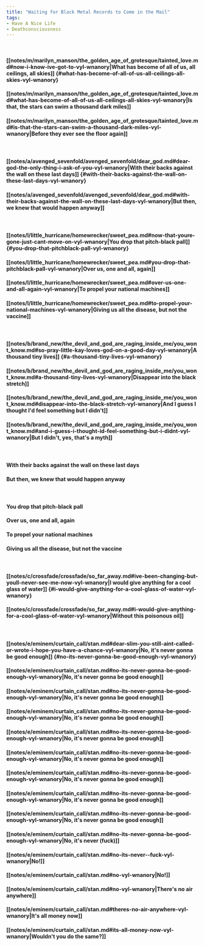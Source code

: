 ```yaml
---
title: "Waiting for Black Metal Records to Come in the Mail"
tags:
- Have A Nice Life
- Deathconsciousness
---
```

&nbsp;
#### [[notes/m/marilyn_manson/the_golden_age_of_grotesque/tainted_love.md#now-i-know-ive-got-to-vyl-wnanory|What has become of all of us, all ceilings, all skies]] {#what-has-become-of-all-of-us-all-ceilings-all-skies-vyl-wnanory}
#### [[notes/m/marilyn_manson/the_golden_age_of_grotesque/tainted_love.md#what-has-become-of-all-of-us-all-ceilings-all-skies-vyl-wnanory|Is that, the stars can swim a thousand dark miles]]
#### [[notes/m/marilyn_manson/the_golden_age_of_grotesque/tainted_love.md#is-that-the-stars-can-swim-a-thousand-dark-miles-vyl-wnanory|Before they ever see the floor again]]
&nbsp;
#### [[notes/a/avenged_sevenfold/avenged_sevenfold/dear_god.md#dear-god-the-only-thing-i-ask-of-you-vyl-wnanory|With their backs against the wall on these last days]] {#with-their-backs-against-the-wall-on-these-last-days-vyl-wnanory}
#### [[notes/a/avenged_sevenfold/avenged_sevenfold/dear_god.md#with-their-backs-against-the-wall-on-these-last-days-vyl-wnanory|But then, we knew that would happen anyway]]
&nbsp;
#### [[notes/l/little_hurricane/homewrecker/sweet_pea.md#now-that-youre-gone-just-cant-move-on-vyl-wnanory|You drop that pitch-black pall]] {#you-drop-that-pitchblack-pall-vyl-wnanory}
#### [[notes/l/little_hurricane/homewrecker/sweet_pea.md#you-drop-that-pitchblack-pall-vyl-wnanory|Over us, one and all, again]]
#### [[notes/l/little_hurricane/homewrecker/sweet_pea.md#over-us-one-and-all-again-vyl-wnanory|To propel your national machines]]
#### [[notes/l/little_hurricane/homewrecker/sweet_pea.md#to-propel-your-national-machines-vyl-wnanory|Giving us all the disease, but not the vaccine]]
&nbsp;
#### [[notes/b/brand_new/the_devil_and_god_are_raging_inside_me/you_wont_know.md#so-pray-little-kay-loves-god-on-a-good-day-vyl-wnanory|A thousand tiny lives]] {#a-thousand-tiny-lives-vyl-wnanory}
#### [[notes/b/brand_new/the_devil_and_god_are_raging_inside_me/you_wont_know.md#a-thousand-tiny-lives-vyl-wnanory|Disappear into the black stretch]]
#### [[notes/b/brand_new/the_devil_and_god_are_raging_inside_me/you_wont_know.md#disappear-into-the-black-stretch-vyl-wnanory|And I guess I thought I'd feel something but I didn't]]
#### [[notes/b/brand_new/the_devil_and_god_are_raging_inside_me/you_wont_know.md#and-i-guess-i-thought-id-feel-something-but-i-didnt-vyl-wnanory|But I didn't, yes, that's a myth]]
&nbsp;
#### With their backs against the wall on these last days
#### But then, we knew that would happen anyway
&nbsp;
#### You drop that pitch-black pall
#### Over us, one and all, again
#### To propel your national machines
#### Giving us all the disease, but not the vaccine
&nbsp;
#### [[notes/c/crossfade/crossfade/so_far_away.md#ive-been-changing-but-youll-never-see-me-now-vyl-wnanory|I would give anything for a cool glass of water]] {#i-would-give-anything-for-a-cool-glass-of-water-vyl-wnanory}
#### [[notes/c/crossfade/crossfade/so_far_away.md#i-would-give-anything-for-a-cool-glass-of-water-vyl-wnanory|Without this poisonous oil]]
&nbsp;
#### [[notes/e/eminem/curtain_call/stan.md#dear-slim-you-still-aint-called-or-wrote-i-hope-you-have-a-chance-vyl-wnanory|No, it's never gonna be good enough]] {#no-its-never-gonna-be-good-enough-vyl-wnanory}
#### [[notes/e/eminem/curtain_call/stan.md#no-its-never-gonna-be-good-enough-vyl-wnanory|No, it's never gonna be good enough]]
#### [[notes/e/eminem/curtain_call/stan.md#no-its-never-gonna-be-good-enough-vyl-wnanory|No, it's never gonna be good enough]]
#### [[notes/e/eminem/curtain_call/stan.md#no-its-never-gonna-be-good-enough-vyl-wnanory|No, it's never gonna be good enough]]
#### [[notes/e/eminem/curtain_call/stan.md#no-its-never-gonna-be-good-enough-vyl-wnanory|No, it's never gonna be good enough]]
#### [[notes/e/eminem/curtain_call/stan.md#no-its-never-gonna-be-good-enough-vyl-wnanory|No, it's never gonna be good enough]]
#### [[notes/e/eminem/curtain_call/stan.md#no-its-never-gonna-be-good-enough-vyl-wnanory|No, it's never gonna be good enough]]
#### [[notes/e/eminem/curtain_call/stan.md#no-its-never-gonna-be-good-enough-vyl-wnanory|No, it's never gonna be good enough]]
#### [[notes/e/eminem/curtain_call/stan.md#no-its-never-gonna-be-good-enough-vyl-wnanory|No, it's never gonna be good enough]]
#### [[notes/e/eminem/curtain_call/stan.md#no-its-never-gonna-be-good-enough-vyl-wnanory|No, it's never  (fuck)]]
#### [[notes/e/eminem/curtain_call/stan.md#no-its-never--fuck-vyl-wnanory|No!]]
#### [[notes/e/eminem/curtain_call/stan.md#no-vyl-wnanory|No!]]
#### [[notes/e/eminem/curtain_call/stan.md#no-vyl-wnanory|There's no air anywhere]]
#### [[notes/e/eminem/curtain_call/stan.md#theres-no-air-anywhere-vyl-wnanory|It's all money now]]
#### [[notes/e/eminem/curtain_call/stan.md#its-all-money-now-vyl-wnanory|Wouldn't you do the same?]]
